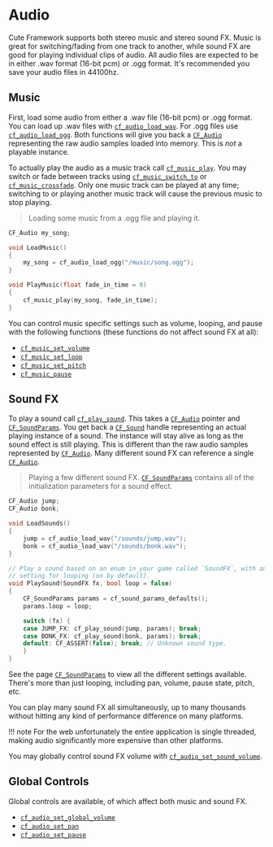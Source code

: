 # Audio

Cute Framework supports both stereo music and stereo sound FX. Music is great for switching/fading from one track to another, while sound FX are good for playing individual clips of audio. All audio files are expected to be in either .wav format (16-bit pcm) or .ogg format. It's recommended you save your audio files in 44100hz.

## Music

First, load some audio from either a .wav file (16-bit pcm) or .ogg format. You can load up .wav files with [`cf_audio_load_wav`](../audio/cf_audio_load_wav.md). For .ogg files use [`cf_audio_load_ogg`](../audio/cf_audio_load_ogg.md). Both functions will give you back a [`CF_Audio`](../audio/cf_audio.md) representing the raw audio samples loaded into memory. This is _not_ a playable instance.

To actually play the audio as a music track call [`cf_music_play`](../audio/cf_music_play.md). You may switch or fade between tracks using [`cf_music_switch_to`](../audio/cf_music_switch_to.md) or [`cf_music_crossfade`](../audio/cf_music_crossfade.md). Only one music track can be played at any time; switching to or playing another music track will cause the previous music to stop playing.

> Loading some music from a .ogg file and playing it.

```cpp
CF_Audio my_song;

void LoadMusic()
{
	my_song = cf_audio_load_ogg("/music/song.ogg");
}

void PlayMusic(float fade_in_time = 0)
{
	cf_music_play(my_song, fade_in_time);
}
```

You can control music specific settings such as volume, looping, and pause with the following functions (these functions do not affect sound FX at all):

- [`cf_music_set_volume`](../audio/cf_music_set_volume.md)
- [`cf_music_set_loop`](../audio/cf_music_set_loop.md)
- [`cf_music_set_pitch`](../audio/cf_music_set_pitch.md)
- [`cf_music_pause`](../audio/cf_music_pause.md)

## Sound FX

To play a sound call [`cf_play_sound`](../audio/cf_play_sound.md). This takes a [`CF_Audio`](../audio/cf_audio.md) pointer and [`CF_SoundParams`](../audio/cf_soundparams.md). You get back a [`CF_Sound`](../audio/cf_sound.md) handle representing an actual playing instance of a sound. The instance will stay alive as long as the sound effect is still playing. This is different than the raw audio samples represented by [`CF_Audio`](../audio/cf_audio.md). Many different sound FX can reference a single [`CF_Audio`](../audio/cf_audio.md).

> Playing a few different sound FX. [`CF_SoundParams`](../audio/cf_soundparams.md) contains all of the initialization parameters for a sound effect.

```cpp
CF_Audio jump;
CF_Audio bonk;

void LoadSounds()
{
	jump = cf_audio_load_wav("/sounds/jump.wav");
	bonk = cf_audio_load_wav("/sounds/bonk.wav");
}

// Play a sound based on an enum in your game called `SoundFX`, with an optional
// setting for looping (on by default).
void PlaySound(SoundFX fx, bool loop = false)
{
	CF_SoundParams params = cf_sound_params_defaults();
	params.loop = loop;

	switch (fx) {
	case JUMP_FX: cf_play_sound(jump, params); break;
	case BONK_FX: cf_play_sound(bonk, params); break;
	default: CF_ASSERT(false); break; // Unknown sound type.
	}
}
```

See the page [`CF_SoundParams`](../audio/cf_soundparams.md) to view all the different settings available. There's more than just looping, including pan, volume, pause state, pitch, etc.

You can play many sound FX all simultaneously, up to many thousands without hitting any kind of performance difference on many platforms.

!!! note 
    For the web unfortunately the entire application is single threaded, making audio significantly more expensive than other platforms.

You may globally control sound FX volume with [`cf_audio_set_sound_volume`](../audio/cf_audio_set_sound_volume.md).

## Global Controls

Global controls are available, of which affect both music and sound FX.

- [`cf_audio_set_global_volume`](../audio/cf_audio_set_global_volume.md)
- [`cf_audio_set_pan`](../audio/cf_audio_set_pan.md)
- [`cf_audio_set_pause`](../audio/cf_audio_set_pause.md)
